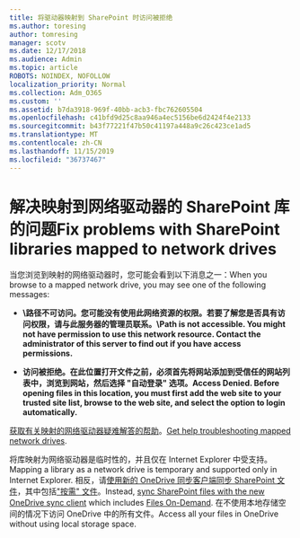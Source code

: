 ```yaml
---
title: 将驱动器映射到 SharePoint 时访问被拒绝
ms.author: toresing
author: tomresing
manager: scotv
ms.date: 12/17/2018
ms.audience: Admin
ms.topic: article
ROBOTS: NOINDEX, NOFOLLOW
localization_priority: Normal
ms.collection: Adm_O365
ms.custom: ''
ms.assetid: b7da3918-969f-40bb-acb3-fbc762605504
ms.openlocfilehash: c41bfd9d25c8aa946a4ec5156be6d2424f4e2133
ms.sourcegitcommit: b43f77221f47b50c41197a448a9c26c423ce1ad5
ms.translationtype: MT
ms.contentlocale: zh-CN
ms.lasthandoff: 11/15/2019
ms.locfileid: "36737467"
---
```

# <a name="fix-problems-with-sharepoint-libraries-mapped-to-network-drives"></a><span data-ttu-id="24f86-102">解决映射到网络驱动器的 SharePoint 库的问题</span><span class="sxs-lookup"><span data-stu-id="24f86-102">Fix problems with SharePoint libraries mapped to network drives</span></span>

<span data-ttu-id="24f86-103">当您浏览到映射的网络驱动器时，您可能会看到以下消息之一：</span><span class="sxs-lookup"><span data-stu-id="24f86-103">When you browse to a mapped network drive, you may see one of the following messages:</span></span>
  
- <span data-ttu-id="24f86-104">**\\路径不可访问。您可能没有使用此网络资源的权限。若要了解您是否具有访问权限，请与此服务器的管理员联系。**</span><span class="sxs-lookup"><span data-stu-id="24f86-104">**\\Path is not accessible. You might not have permission to use this network resource. Contact the administrator of this server to find out if you have access permissions.**</span></span>

- <span data-ttu-id="24f86-105">**访问被拒绝。在此位置打开文件之前，必须首先将网站添加到受信任的网站列表中，浏览到网站，然后选择 "自动登录" 选项。**</span><span class="sxs-lookup"><span data-stu-id="24f86-105">**Access Denied. Before opening files in this location, you must first add the web site to your trusted site list, browse to the web site, and select the option to login automatically.**</span></span>

<span data-ttu-id="24f86-106">[获取有关映射的网络驱动器疑难解答的帮助](https://docs.microsoft.com/sharepoint/support/administration/troubleshoot-mapped-network-drives)。</span><span class="sxs-lookup"><span data-stu-id="24f86-106">[Get help troubleshooting mapped network drives](https://docs.microsoft.com/sharepoint/support/administration/troubleshoot-mapped-network-drives).</span></span>
  
<span data-ttu-id="24f86-107">将库映射为网络驱动器是临时性的，并且仅在 Internet Explorer 中受支持。</span><span class="sxs-lookup"><span data-stu-id="24f86-107">Mapping a library as a network drive is temporary and supported only in Internet Explorer.</span></span> <span data-ttu-id="24f86-108">相反，请[使用新的 OneDrive 同步客户端同步 SharePoint 文件](https://support.office.com/article/6de9ede8-5b6e-4503-80b2-6190f3354a88.aspx)，其中包括["按需" 文件](https://support.office.com/article/0e6860d3-d9f3-4971-b321-7092438fb38e.aspx)。</span><span class="sxs-lookup"><span data-stu-id="24f86-108">Instead, [sync SharePoint files with the new OneDrive sync client](https://support.office.com/article/6de9ede8-5b6e-4503-80b2-6190f3354a88.aspx) which includes [Files On-Demand](https://support.office.com/article/0e6860d3-d9f3-4971-b321-7092438fb38e.aspx).</span></span> <span data-ttu-id="24f86-109">在不使用本地存储空间的情况下访问 OneDrive 中的所有文件。</span><span class="sxs-lookup"><span data-stu-id="24f86-109">Access all your files in OneDrive without using local storage space.</span></span>
  
